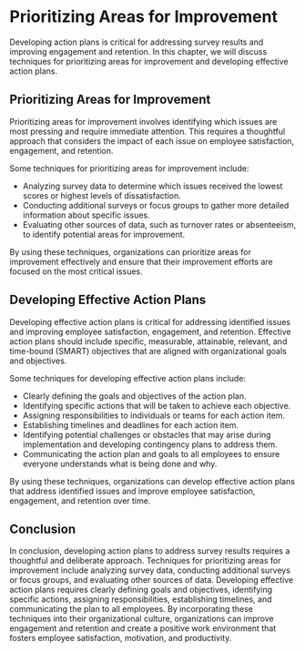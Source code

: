 # Prioritizing Areas for Improvement

Developing action plans is critical for addressing survey results and improving engagement and retention. In this chapter, we will discuss techniques for prioritizing areas for improvement and developing effective action plans.

Prioritizing Areas for Improvement
----------------------------------

Prioritizing areas for improvement involves identifying which issues are most pressing and require immediate attention. This requires a thoughtful approach that considers the impact of each issue on employee satisfaction, engagement, and retention.

Some techniques for prioritizing areas for improvement include:

* Analyzing survey data to determine which issues received the lowest scores or highest levels of dissatisfaction.
* Conducting additional surveys or focus groups to gather more detailed information about specific issues.
* Evaluating other sources of data, such as turnover rates or absenteeism, to identify potential areas for improvement.

By using these techniques, organizations can prioritize areas for improvement effectively and ensure that their improvement efforts are focused on the most critical issues.

Developing Effective Action Plans
---------------------------------

Developing effective action plans is critical for addressing identified issues and improving employee satisfaction, engagement, and retention. Effective action plans should include specific, measurable, attainable, relevant, and time-bound (SMART) objectives that are aligned with organizational goals and objectives.

Some techniques for developing effective action plans include:

* Clearly defining the goals and objectives of the action plan.
* Identifying specific actions that will be taken to achieve each objective.
* Assigning responsibilities to individuals or teams for each action item.
* Establishing timelines and deadlines for each action item.
* Identifying potential challenges or obstacles that may arise during implementation and developing contingency plans to address them.
* Communicating the action plan and goals to all employees to ensure everyone understands what is being done and why.

By using these techniques, organizations can develop effective action plans that address identified issues and improve employee satisfaction, engagement, and retention over time.

Conclusion
----------

In conclusion, developing action plans to address survey results requires a thoughtful and deliberate approach. Techniques for prioritizing areas for improvement include analyzing survey data, conducting additional surveys or focus groups, and evaluating other sources of data. Developing effective action plans requires clearly defining goals and objectives, identifying specific actions, assigning responsibilities, establishing timelines, and communicating the plan to all employees. By incorporating these techniques into their organizational culture, organizations can improve engagement and retention and create a positive work environment that fosters employee satisfaction, motivation, and productivity.
